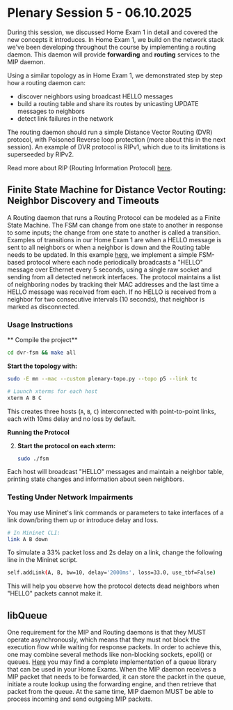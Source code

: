 # Plenary Session 5 - 06.10.2025 #

During this session, we discussed Home Exam 1 in detail and covered
the new concepts it introduces. In Home Exam 1, we build on the
network stack we've been developing throughout the course by
implementing a routing daemon. This daemon will provide **forwarding**
and **routing** services to the MIP daemon.

Using a similar topology as in Home Exam 1, we demonstrated step by step how a
routing daemon can:

- discover neighbors using broadcast HELLO messages
- build a routing table and share its routes by unicasting UPDATE
  messages to neighbors
- detect link failures in the network

The routing daemon should run a simple Distance Vector Routing (DVR)
protocol, with Poisoned Reverse loop protection (more about this in
the next session). An example of DVR protocol is RIPv1, which due to
its limitations is superseeded by RIPv2.

Read more about RIP (Routing Information Protocol)
[here](https://en.wikipedia.org/wiki/Routing_Information_Protocol).


## Finite State Machine for Distance Vector Routing: Neighbor Discovery and Timeouts ##

A Routing daemon that runs a Routing Protocol can be modeled as a
Finite State Machine. The FSM can change from one state to another in
response to some inputs; the change from one state to another is
called a transition. Examples of transitions in our Home Exam 1 are
when a HELLO message is sent to all neighbors or when a neighbor is
down and the Routing table needs to be updated. In this example
[here](https://github.com/kristjoc/plenaries-in3230-in4230-h25/tree/main/p5_06-10-2025/dvr-fsm),
we implement a simple FSM-based protocol where each node periodically
broadcasts a "HELLO" message over Ethernet every 5 seconds, using a
single raw socket and sending from all detected network interfaces.
The protocol maintains a list of neighboring nodes by tracking their
MAC addresses and the last time a HELLO message was received from
each. If no HELLO is received from a neighbor for two consecutive
intervals (10 seconds), that neighbor is marked as disconnected.

### Usage Instructions ###

** Compile the project**

```bash
cd dvr-fsm && make all
```

**Start the topology with:**

```bash
sudo -E mn --mac --custom plenary-topo.py --topo p5 --link tc

# Launch xterms for each host
xterm A B C
```

This creates three hosts (`A`, `B`, `C`) interconnected with
point-to-point links, each with 10ms delay and no loss by default.

**Running the Protocol**

2. **Start the protocol on each xterm:**
   ```bash
   sudo ./fsm
   ```

Each host will broadcast "HELLO" messages and maintain a neighbor
table, printing state changes and information about seen neighbors.

### Testing Under Network Impairments

You may use Mininet's link commands or parameters to take interfaces of a link down/bring them up or introduce delay and loss.

```bash
# In Mininet CLI:
link A B down
```

To simulate a 33% packet loss and 2s delay on a link, change the following line in the Mininet script.

```bash
self.addLink(A, B, bw=10, delay='2000ms', loss=33.0, use_tbf=False)
```

This will help you observe how the protocol detects dead neighbors
when "HELLO" packets cannot make it.


## libQueue ##

One requirement for the MIP and Routing daemons is that they MUST operate
asynchronously, which means that they must not block the execution flow while
waiting for response packets. In order to achieve this, one may combine several
methods like non-blocking sockets, epoll() or queues.
[Here](https://github.com/kristjoc/plenaries-in3230-in4230-h25/tree/main/p5_06-10-2025/libqueue)
you may find a complete implementation of a queue library that can be used in
your Home Exams. When the MIP daemon receives a MIP packet that needs to be
forwarded, it can store the packet in the queue, initiate a route lookup using
the forwarding engine, and then retrieve that packet from the queue. At the same
time, MIP daemon MUST be able to process incoming and send outgoing MIP packets.
